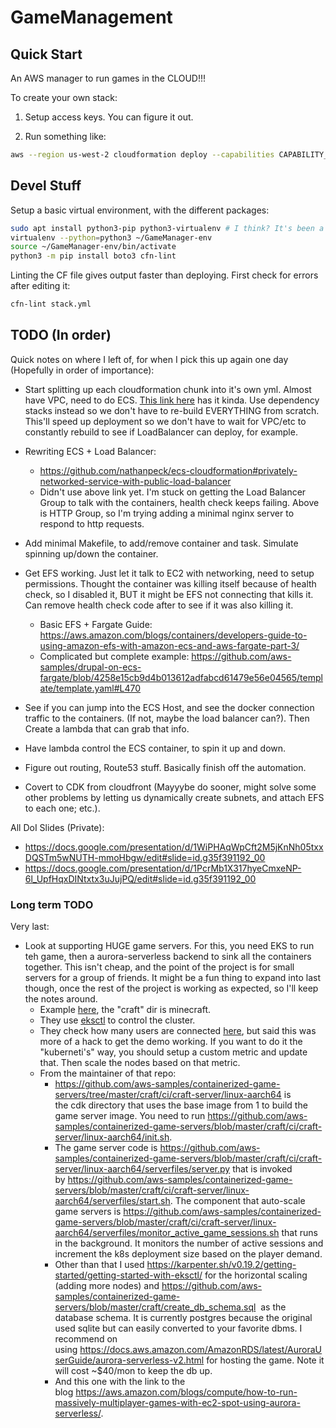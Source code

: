# GameManagement

## Quick Start

An AWS manager to run games in the CLOUD!!!

To create your own stack:

1) Setup access keys. You can figure it out.

2) Run something like:

```bash
aws --region us-west-2 cloudformation deploy --capabilities CAPABILITY_NAMED_IAM --template-file stack.yml --stack-name STACK_NAME_HERE
```


## Devel Stuff

Setup a basic virtual environment, with the different packages:

```bash
sudo apt install python3-pip python3-virtualenv # I think? It's been a bit since I installed this. Don't use the (pip install virtualenv) version though
virtualenv --python=python3 ~/GameManager-env
source ~/GameManager-env/bin/activate
python3 -m pip install boto3 cfn-lint
```

Linting the CF file gives output faster than deploying. First check for errors after editing it:

```bash
cfn-lint stack.yml
```

## TODO (In order)

Quick notes on where I left of, for when I pick this up again one day (Hopefully in order of importance):

- Start splitting up each cloudformation chunk into it's own yml. Almost have VPC, need to do ECS. [This link here](https://github.com/aws-samples/ecs-refarch-cloudformation/blob/master/master.yaml) has it kinda. Use dependency stacks instead so we don't have to re-build EVERYTHING from scratch. This'll speed up deployment so we don't have to wait for VPC/etc to constantly rebuild to see if LoadBalancer can deploy, for example.

- Rewriting ECS + Load Balancer:
  - <https://github.com/nathanpeck/ecs-cloudformation#privately-networked-service-with-public-load-balancer>
  - Didn't use above link yet. I'm stuck on getting the Load Balancer Group to talk with the containers, health check keeps failing. Above is HTTP Group, so I'm trying adding a minimal nginx server to respond to http requests.

- Add minimal Makefile, to add/remove container and task. Simulate spinning up/down the container.

- Get EFS working. Just let it talk to EC2 with networking, need to setup permissions. Thought the container was killing itself because of health check, so I disabled it, BUT it might be EFS not connecting that kills it. Can remove health check code after to see if it was also killing it.
  - Basic EFS + Fargate Guide: <https://aws.amazon.com/blogs/containers/developers-guide-to-using-amazon-efs-with-amazon-ecs-and-aws-fargate-part-3/>
  - Complicated but complete example: <https://github.com/aws-samples/drupal-on-ecs-fargate/blob/4258e15cb9d4b013612adfabcd61479e56e04565/template/template.yaml#L470>

- See if you can jump into the ECS Host, and see the docker connection traffic to the containers. (If not, maybe the load balancer can?). Then Create a lambda that can grab that info.

- Have lambda control the ECS container, to spin it up and down.

- Figure out routing, Route53 stuff. Basically finish off the automation.

- Covert to CDK from cloudfront (Mayyybe do sooner, might solve some other problems by letting us dynamically create subnets, and attach EFS to each one; etc.).

All DoI Slides (Private):

- <https://docs.google.com/presentation/d/1WiPHAqWpCft2M5jKnNh05txxDQSTm5wNUTH-mmoHbgw/edit#slide=id.g35f391192_00>
- <https://docs.google.com/presentation/d/1PcrMb1X317hyeCmxeNP-6l_UpfHqxDINtxtx3uJujPQ/edit#slide=id.g35f391192_00>

### Long term TODO

Very last:

- Look at supporting HUGE game servers. For this, you need EKS to run teh game, then a aurora-serverless backend to sink all the containers together. This isn't cheap, and the point of the project is for small servers for a group of friends. It might be a fun thing to expand into last though, once the rest of the project is working as expected, so I'll keep the notes around.
  - Example [here](https://github.com/aws-samples/containerized-game-servers), the "craft" dir is minecraft.
  - They use [eksctl](https://eksctl.io/) to control the cluster.
  - They check how many users are connected [here](https://github.com/aws-samples/containerized-game-servers/blob/master/craft/ci/craft-server/linux-aarch64/serverfiles/monitor_active_game_sessions.sh), but said this was more of a hack to get the demo working. If you want to do it the "kuberneti's" way, you should setup a custom metric and update that. Then scale the nodes based on that metric.
  - From the maintainer of that repo:
    - <https://github.com/aws-samples/containerized-game-servers/tree/master/craft/ci/craft-server/linux-aarch64> is the cdk directory that uses the base image from 1 to build the game server image. You need to run <https://github.com/aws-samples/containerized-game-servers/blob/master/craft/ci/craft-server/linux-aarch64/init.sh>.
    - The game server code is <https://github.com/aws-samples/containerized-game-servers/blob/master/craft/ci/craft-server/linux-aarch64/serverfiles/server.py> that is invoked by <https://github.com/aws-samples/containerized-game-servers/blob/master/craft/ci/craft-server/linux-aarch64/serverfiles/start.sh>. The component that auto-scale game servers is <https://github.com/aws-samples/containerized-game-servers/blob/master/craft/ci/craft-server/linux-aarch64/serverfiles/monitor_active_game_sessions.sh> that runs in the background. It monitors the number of active sessions and increment the k8s deployment size based on the player demand.
    - Other than that I used <https://karpenter.sh/v0.19.2/getting-started/getting-started-with-eksctl/> for the horizontal scaling (adding more nodes) and <https://github.com/aws-samples/containerized-game-servers/blob/master/craft/create_db_schema.sql>  as the database schema. It is currently postgres because the original used sqlite but can easily converted to your favorite dbms. I recommend on using <https://docs.aws.amazon.com/AmazonRDS/latest/AuroraUserGuide/aurora-serverless-v2.html> for hosting the game. Note it will cost ~$40/mon to keep the db up.
    - And this one with the link to the blog <https://aws.amazon.com/blogs/compute/how-to-run-massively-multiplayer-games-with-ec2-spot-using-aurora-serverless/>.

